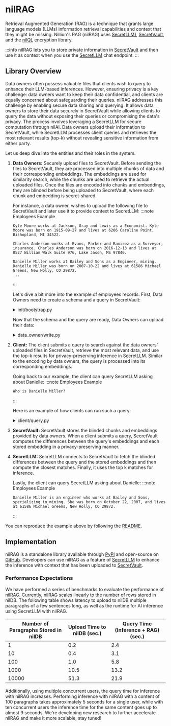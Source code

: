 # nilRAG

Retrieval Augmented Generation (RAG) is a technique that grants large language
models (LLMs) information retrieval capabilities and context that they might be
missing. Nillion's RAG (nilRAG) uses [SecretLLM)](/build/secretLLM/overview), [SecretVault](/build/secret-vault), and the
[nilQL](/build/nilQL) encryption library.

:::info
nilRAG lets you to store private information in [SecretVault](/build/secret-vault) and then use it as context when you use the [SecretLLM](/build/secretLLM/overview) chat endpoint.
:::


## Library Overview
Data owners often possess valuable files that clients wish to query to enhance
their LLM-based inferences. However, ensuring privacy is a key challenge: data
owners want to keep their data confidential, and clients are equally concerned
about safeguarding their queries. nilRAG addresses this challenge by enabling
secure data sharing and querying. It allows data owners to store their data
securely in SecretVault while allowing clients to query the data without
exposing their queries or compromising the data's privacy. The process involves
leveraging a SecretLLM for secure computation through nilAI. Data owners upload
their information to SecretVault, while SecretLLM processes client queries and
retrieves the most relevant results (top-k) without revealing sensitive
information from either party.


Let us deep dive into the entities and their roles in the system.

1. **Data Owners:** Securely upload files to SecretVault. Before sending the
   files to SecretVault, they are processed into multiple chunks of data and
   their corresponding embeddings. The embeddings are used for similarity
   search, while the chunks are used to retrieve the actual uploaded files. Once
   the files are encoded into chunks and embeddings, they are blinded before
   being uploaded to SecretVault, where each chunk and embedding is
   secret-shared.

   For instance, a data owner, wishes to upload the following file to SecretVault and later use it to provide context to SecretLLM:
    :::note Employees Example
    ```
    Kyle Moore works at Jackson, Gray and Lewis as a Economist. Kyle Moore was born on 1915-09-27 and lives at 6206 Caroline Point, Bishopland, MI 34522.

    Charles Anderson works at Evans, Parker and Ramirez as a Surveyor, insurance. Charles Anderson was born on 2016-12-13 and lives at 0527 William Walk Suite 976, Lake Jason, MS 97840.

    Danielle Miller works at Bailey and Sons as a Engineer, mining. Danielle Miller was born on 2007-10-22 and lives at 61586 Michael Greens, New Holly, CO 29872.
    ...
    ```
    :::

    Let's dive a bit more into the example of employees records. First, Data
    Owners need to create a schema and a query in SecretVault:
    <details>
    <summary>init/bootstrap.py</summary>
    ```py reference showGithubLink
    https://github.com/NillionNetwork/nilrag/blob/main/examples/init/bootstrap.py
    ```
    </details>

    Now that the schema and the query are ready, Data Owners can upload their data:
    <details>
    <summary>data_owner/write.py</summary>
    ```py reference showGithubLink
    https://github.com/NillionNetwork/nilrag/blob/main/examples/data_owner/write.py
    ```
    </details>


2. **Client:** The client submits a query to search against the data owners'
    uploaded files in SecretVault, retrieve the most relevant data, and use the
    top-k results for privacy-preserving inference in SecretLLM. Similar to the
    encoding by data owners, the query is processed into its corresponding
    embeddings.

    Going back to our example, the client can query SecretLLM asking about Danielle:
    :::note Employees Example
    ```
    Who is Danielle Miller?
    ```
    :::

    Here is an example of how clients can run such a query:
    <details>
    <summary>client/query.py</summary>
    ```py reference showGithubLink
    https://github.com/NillionNetwork/nilrag/blob/main/examples/client/query.py
    ```
    </details>


3. **SecretVault:** SecretVault stores the blinded chunks and embeddings
   provided by data owners. When a client submits a query, SecretVault computes
   the differences between the query's embeddings and each stored embedding in a
   privacy-preserving manner.


4. **SecretLLM:** SecretLLM connects to SecretVault to fetch the blinded
   differences between the query and the stored embeddings and then compute the
   closest matches. Finally, it uses the top k matches for inference.

   Lastly, the client can query SecretLLM asking about Danielle:
    :::note Employees Example
    ```
    Danielle Miller is an engineer who works at Bailey and Sons, specializing in mining. She was born on October 22, 2007, and lives at 61586 Michael Greens, New Holly, CO 29872.
    ```
    :::


You can reproduce the example above by following the [README](https://github.com/NillionNetwork/nilrag).

## Implementation

nilRAG is a standalone library available through
[PyPI](https://pypi.org/project/nilrag) and open-source on
[GitHub](https://github.com/NillionNetwork/nilrag). Developers can use nilRAG as
a feature of [SecretLLM](https://docs.nillion.com/build/secretLLM/quickstart) to
enhance the inference with context that has been uploaded to [SecretVault](https://docs.nillion.com/build/secret-vault).


### Performance Expectations

We have performed a series of benchmarks to evaluate the performance of nilRAG.
Currently, nilRAG scales linearly to the number of rows stored in nilDB.
The following table shows latency to upload to nilDB multiple paragraphs of a few sentences long, as well as the runtime for AI inference using SecretLLM with nilRAG.

| Number of Paragraphs Stored in nilDB | Upload Time to nilDB (sec.) | Query Time (Inference + RAG) (sec.) |
| -------------- | ------------------ | ----------------- |
|      1         |         0.2        |        2.4        |
|      10        |         0.4        |        3.1        |
|      100       |         1.0        |        5.8        |
|      1000      |         10.5       |        13.2       |
|      10000     |         51.3       |        21.9       |

Additionally, using multiple concurrent users, the query time for inference with nilRAG increases.
Performing inference with nilRAG with a content of 100 paragraphs takes approximately 5 seconds for a single user, while with ten concurrent users the inference time for the same content goes up to almost 9 seconds.
We're developing new research to further accelerate nilRAG and make it more scalable, stay tuned!
